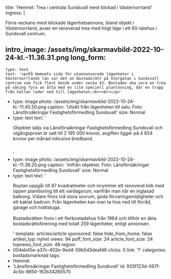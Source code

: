 title: 'Hemnet: Trea i centrala Sundsvall mest klickad i Västernorrland'
ingress: |
  <p>Förra veckans mest klickade lägenhetsannons, bland objekt i Västernorrland, avser en renoverad trea med högt läge i ett 60-talshus i Sundsvall centrum.
  </p>
  
intro_image: /assets/img/skarmavbild-2022-10-24-kl.-11.36.31.png
long_form:
  -
    type: text
    text: '<p>På Hemnets sida för utannonserade lägenheter i Västernorrlands län var det en bostadsrätt på Storgatan i Sundsvall centrum som fick flest besök under vecka 42. Bostaden ska vara en trea på våning fyra av åtta med en lite speciell planlösning, där en trapp från hallen leder ned till lägenheten.<br><br></p>'
  -
    type: image
    photo: /assets/img/skarmavbild-2022-10-24-kl.-11.45.50.png
    caption: 'Utsikt från lägenheten till salu. Foto: Länsförsäkringar Fastighetsförmedling Sundsvall'
    size: Normal
  -
    type: text
    text: '<p>Objektet säljs via Länsförsäkringar Fastighetsförmedling Sundsvall och utgångspriset är satt till 2 195 000 kronor, avgiften ligger på 4 654 kronor per månad inklusive bredband.<br><br></p>'
  -
    type: image
    photo: /assets/img/skarmavbild-2022-10-24-kl.-11.38.20.png
    caption: 'Inifrån objektet. Foto: Länsförsäkringar Fastighetsförmedling Sundsvall'
    size: Normal
  -
    type: text
    text: '<p>Boytan uppgår till 87 kvadratmeter och inrymmer ett renoverat kök med öppen planlösning till ett vardagsrum, varifrån man når en inglasad balkong. Vidare finns två stora sovrum, goda förvaringsmöjligheter och ett kaklat badrum. Från lägenheten kan man ta hiss ned till förråd, garage och tvättstuga.&nbsp; &nbsp;<br><br>Bostadsrätten finns i ett flerbostadshus från 1964 och tillhör en äkta bostadsrättsförening med totalt 259 lägenheter, enligt annonsen.</p>'
template: articles/article
sponsored: false
hide_from_home: false
artikel_typ: nyhet
views: 94
puff_font_size: 24
article_font_size: 24
topnews_font_size: 48
region:
  - 004eb45e-a37c-402e-9ed4-59b5d3deafd6
clicks: 0
link: '1'
categories: bostadsmarknad
tags:
  - Hemnet
  - 'Länsförsäkringar Fastighetsförmedling Sundsvall'
id: 933f123d-067f-4c5b-9850-162b34265570
